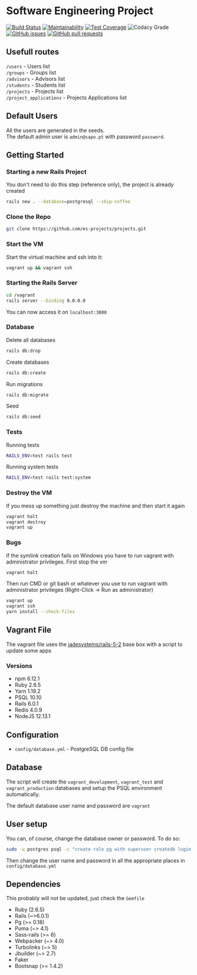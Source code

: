 # Software Engineering Project
[![Build Status](https://travis-ci.org/es-projects/projects.svg?branch=master)](https://travis-ci.org/es-projects/projects)
[![Maintainability](https://api.codeclimate.com/v1/badges/431aab00e0ca534b27fc/maintainability)](https://codeclimate.com/github/es-projects/projects/maintainability)
[![Test Coverage](https://api.codeclimate.com/v1/badges/431aab00e0ca534b27fc/test_coverage)](https://codeclimate.com/github/es-projects/projects/test_coverage)
![Codacy Grade](https://img.shields.io/codacy/grade/17843b8c5e85419d858ae25ab9a75294)
[![GitHub issues](https://img.shields.io/github/issues/es-projects/projects)](https://github.com/es-projects/projects/issues/)
[![GitHub pull requests](https://img.shields.io/github/issues-pr/es-projects/projects)](https://github.com/es-projects/projects/pulls/)

## Usefull routes
`/users` - Users list <br>
`/groups` - Groups list <br>
`/advisors` - Advisors list <br>
`/students` - Students list <br>
`/projects` - Projects list <br>
`/project_applications` - Projects Applications list

## Default Users
All the users are generated in the seeds.<br>
The default admin user is `admin@sapo.pt` with password `password`.

## Getting Started
### Starting a new Rails Project
You don't need to do this step (reference only), the project is already created
```bash
rails new . --database=postgresql --skip-coffee
```

### Clone the Repo
```bash
git clone https://github.com/es-projects/projects.git
```

### Start the VM
Start the virtual machine and ssh into it:
```bash
vagrant up && vagrant ssh
```

### Starting the Rails Server
```bash
cd /vagrant
rails server --binding 0.0.0.0
```
You can now access it on `localhost:3000`

### Database 
Delete all databases
```bash
rails db:drop
```
Create databases
```bash
rails db:create
```
Run migrations 
```bash
rails db:migrate
```
Seed
```bash
rails db:seed
```

### Tests
Running tests
```bash
RAILS_ENV=test rails test
```
Running system tests
```bash
RAILS_ENV=test rails test:system
```

### Destroy the VM
If you mess up something just destroy the machine and then start it again
```bash
vagrant halt
vagrant destroy
vagrant up
```

### Bugs
If the symlink creation fails on Windows you have to run vagrant with administrator privileges.
First stop the vm
```bash 
vagrant halt
```
Then run CMD or git bash or whatever you use to run vagrant with administrator privileges (Right-Click -> Run as administrator)
```bash
vagrant up
vagrant ssh
yarn install --check-files
```

## Vagrant File
The vagrant file uses the [jadesystems/rails-5-2](https://app.vagrantup.com/jadesystems/boxes/rails-5-2) base box with a script to update some apps

### Versions
*   npm 6.12.1
*   Ruby 2.6.5
*   Yarn 1.19.2
*   PSQL 10.10
*   Rails 6.0.1
*   Redis 4.0.9
*   NodeJS 12.13.1

## Configuration
*   `config/database.yml` - PostgreSQL DB config file

## Database
The script will create the `vagrant_development`, `vagrant_test` and `vagrant_production` databases and setup the PSQL environment automatically.

The default database user name and password are `vagrant`

## User setup
You can, of course, change the database owner or password. To do so:
```bash
sudo -u postgres psql -c "create role pg with superuser createdb login password 'pg';"
```

Then change the user name and password in all the appropriate places in `config/database.yml`

## Dependencies
This probably will not be updated, just check the `Gemfile`
*   Ruby (2.6.5)
*   Rails (~>6.0.1)
*   Pg (>= 0.18)
*   Puma (~> 4.1)
*   Sass-rails (>= 6)
*   Webpacker (~> 4.0)
*   Turbolinks (~> 5)
*   Jbuilder (~> 2.7)
*   Faker
*   Bootsnap (>= 1.4.2)